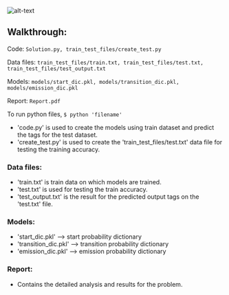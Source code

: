 ![alt-text](https://github.com/shrebox/Natural-Language-Processing/blob/master/4.%20HMM%20-%20Veterbi/Problem_Statement.jpg)

## Walkthrough:

Code: ```Solution.py, train_test_files/create_test.py```

Data files: ```train_test_files/train.txt, train_test_files/test.txt, train_test_files/test_output.txt```

Models: ```models/start_dic.pkl, models/transition_dic.pkl, models/emission_dic.pkl```

Report: ```Report.pdf```

To run python files, ```$ python 'filename'```

* 'code.py' is used to create the models using train dataset and predict the tags for the test dataset. 
* 'create_test.py' is used to create the 'train_test_files/test.txt' data file for testing the training accuracy.

### Data files:

* 'train.txt' is train data on which models are trained.
* 'test.txt' is used for testing the train accuracy.
* 'test_output.txt' is the result for the predicted output tags on the 'test.txt' file.

### Models:

* 'start_dic.pkl' --> start probability dictionary
* 'transition_dic.pkl' --> transition probability dictionary
* 'emission_dic.pkl' --> emission probability dictionary

### Report:

* Contains the detailed analysis and results for the problem.
